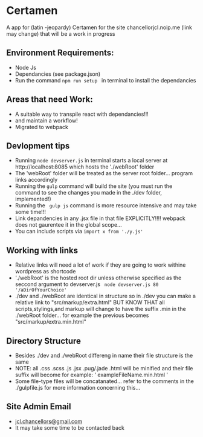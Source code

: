 # Certamen 
A app for (latin -jeopardy) Certamen for the site chancellorjcl.noip.me (link may change) that will be a work in progress

## Environment Requirements:
* Node Js
* Dependancies (see package.json)
* Run the command ```npm run setup ``` in terminal to install the dependancies 

## Areas that need Work:
* A suitable way to transpile react with dependancies!!!
* and maintain a workflow!
* Migrated to webpack

## Devlopment tips
* Running ``` node devserver.js ``` in terminal starts a local server at http://localhost:8085 which hosts the './webRoot' folder
* The 'webRoot' folder will be treated as the server root folder... program links accordingly  
* Running the ```gulp``` command will build the site (you must run the command to see the changes you made in the ./dev folder, implemented!)
* Running the ``` gulp js``` command is more resource intensive and may take some time!!!
* Link depandencies in any .jsx file in that file EXPLICITLY!!!! webpack does not gaurentee it in the global scope...
* You can include scripts via ``` import x from './y.js' ```

## Working with links
* Relative links will need a lot of work if they are going to work withine wordpress as shortcode
* './webRoot' is the hosted root dir unless otherwise specified as the seccond argument to devserver.js ``` node devserver.js 80 '/aDirOfYourChoice'```
* ./dev and ./webRoot are identical in structure so in ./dev you can make a relative link to "src/markup/extra.html" BUT KNOW THAT all scripts,stylings,and markup will change to have the suffix .min in the ./webRoot folder... for example the previous becomes "src/markup/extra.min.html"

## Directory Structure
* Besides ./dev and ./webRoot differeng in name their file structure is the same
* NOTE: all .css .scss .js .jsx .pug/.jade .html will be minified and their file suffix will become for example: ' exampleFileName.min.html '
* Some file-type files will be concatanated... refer to the comments in the ./gulpfile.js for more information concerning this...

## Site Admin Email
* jcl.chancellors@gmail.com
* It may take some time to be contacted back
